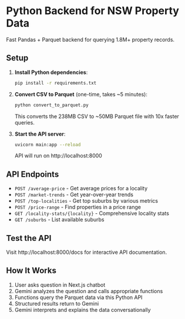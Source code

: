 # Python Backend for NSW Property Data

Fast Pandas + Parquet backend for querying 1.8M+ property records.

## Setup

1. **Install Python dependencies**:
   ```bash
   pip install -r requirements.txt
   ```

2. **Convert CSV to Parquet** (one-time, takes ~5 minutes):
   ```bash
   python convert_to_parquet.py
   ```
   This converts the 238MB CSV to ~50MB Parquet file with 10x faster queries.

3. **Start the API server**:
   ```bash
   uvicorn main:app --reload
   ```
   
   API will run on http://localhost:8000

## API Endpoints

- `POST /average-price` - Get average prices for a locality
- `POST /market-trends` - Get year-over-year trends
- `POST /top-localities` - Get top suburbs by various metrics
- `POST /price-range` - Find properties in a price range
- `GET /locality-stats/{locality}` - Comprehensive locality stats
- `GET /suburbs` - List available suburbs

## Test the API

Visit http://localhost:8000/docs for interactive API documentation.

## How It Works

1. User asks question in Next.js chatbot
2. Gemini analyzes the question and calls appropriate functions
3. Functions query the Parquet data via this Python API
4. Structured results return to Gemini
5. Gemini interprets and explains the data conversationally

